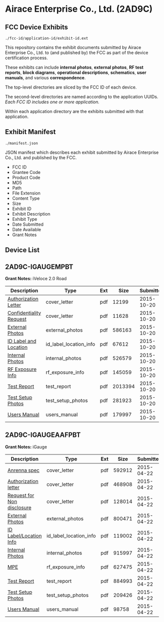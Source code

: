 # Airace Enterprise Co., Ltd. (2AD9C)
## FCC Device Exhibits

```
./fcc-id/application-id/exhibit-id.ext
```

This repository contains the exhibit documents submitted by Airace Enterprise Co., Ltd. to (and published by) the FCC as part of the device certification process.

These exhibits can include **internal photos**, **external photos**, **RF test reports**, **block diagrams**, **operational descriptions**, **schematics**, **user manuals**, and various **correspondence**.

The top-level directories are sliced by the FCC ID of each device.

The second-level directories are named according to the application UUIDs. *Each FCC ID includes one or more application.*

Within each application directory are the exhibits submitted with that application. 

## Exhibit Manifest

```
./manifest.json
```

JSON manifest which describes each exhibit submitted by Airace Enterprise Co., Ltd. and published by the FCC.

- FCC ID
- Grantee Code
- Product Code
- MD5
- Path
- File Extension
- Content Type
- Size
- Exhibit ID
- Exhibit Description
- Exhibit Type
- Date Submitted
- Date Available
- Grant Notes

## Device List
## 2AD9C-IGAUGEMPBT
**Grant Notes:** iVeloce 2.0 Road

| Description | Type | Ext | Size | Submitted | Available |
| ----------- | ---- | --- | ---- | --------- | --------- |
| [Authorization Letter](2AD9C-IGAUGEMPBT/923a4c6f70dae50d409c2af55af0573d/2787510.pdf) | cover_letter | pdf | 12199 | 2015-10-20 | 2015-10-20 |
| [Confidentiality Request](2AD9C-IGAUGEMPBT/923a4c6f70dae50d409c2af55af0573d/2787511.pdf) | cover_letter | pdf | 11628 | 2015-10-20 | 2015-10-20 |
| [External Photos](2AD9C-IGAUGEMPBT/923a4c6f70dae50d409c2af55af0573d/2787513.pdf) | external_photos | pdf | 586163 | 2015-10-20 | 2015-10-20 |
| [ID Label and Location](2AD9C-IGAUGEMPBT/923a4c6f70dae50d409c2af55af0573d/2787514.pdf) | id_label_location_info | pdf | 67612 | 2015-10-20 | 2015-10-20 |
| [Internal Photos](2AD9C-IGAUGEMPBT/923a4c6f70dae50d409c2af55af0573d/2787515.pdf) | internal_photos | pdf | 526579 | 2015-10-20 | 2015-10-20 |
| [RF Exposure Info](2AD9C-IGAUGEMPBT/923a4c6f70dae50d409c2af55af0573d/2787518.pdf) | rf_exposure_info | pdf | 145059 | 2015-10-20 | 2015-10-20 |
| [Test Report](2AD9C-IGAUGEMPBT/923a4c6f70dae50d409c2af55af0573d/2787520.pdf) | test_report | pdf | 2013394 | 2015-10-20 | 2015-10-20 |
| [Test Setup Photos](2AD9C-IGAUGEMPBT/923a4c6f70dae50d409c2af55af0573d/2787521.pdf) | test_setup_photos | pdf | 281923 | 2015-10-20 | 2015-10-20 |
| [Users Manual](2AD9C-IGAUGEMPBT/923a4c6f70dae50d409c2af55af0573d/2787522.pdf) | users_manual | pdf | 179997 | 2015-10-20 | 2015-10-20 |
## 2AD9C-IGAUGEAAFPBT
**Grant Notes:** iGauge

| Description | Type | Ext | Size | Submitted | Available |
| ----------- | ---- | --- | ---- | --------- | --------- |
| [Anrenna spec](2AD9C-IGAUGEAAFPBT/6baf524730473724c24fadf8bd82c4d6/2592673.pdf) | cover_letter | pdf | 592912 | 2015-04-22 | 2015-04-22 |
| [Authorization letter](2AD9C-IGAUGEAAFPBT/6baf524730473724c24fadf8bd82c4d6/2592681.pdf) | cover_letter | pdf | 468908 | 2015-04-22 | 2015-04-22 |
| [Request for Non disclosure](2AD9C-IGAUGEAAFPBT/6baf524730473724c24fadf8bd82c4d6/2592682.pdf) | cover_letter | pdf | 128014 | 2015-04-22 | 2015-04-22 |
| [External Photos](2AD9C-IGAUGEAAFPBT/6baf524730473724c24fadf8bd82c4d6/2592676.pdf) | external_photos | pdf | 800471 | 2015-04-22 | 2015-04-22 |
| [ID Label/Location Info](2AD9C-IGAUGEAAFPBT/6baf524730473724c24fadf8bd82c4d6/2592674.pdf) | id_label_location_info | pdf | 119002 | 2015-04-22 | 2015-04-22 |
| [Internal Photos](2AD9C-IGAUGEAAFPBT/6baf524730473724c24fadf8bd82c4d6/2592675.pdf) | internal_photos | pdf | 915997 | 2015-04-22 | 2015-04-22 |
| [MPE](2AD9C-IGAUGEAAFPBT/6baf524730473724c24fadf8bd82c4d6/2592680.pdf) | rf_exposure_info | pdf | 627475 | 2015-04-22 | 2015-04-22 |
| [Test Report](2AD9C-IGAUGEAAFPBT/6baf524730473724c24fadf8bd82c4d6/2592679.pdf) | test_report | pdf | 884993 | 2015-04-22 | 2015-04-22 |
| [Test Setup Photos](2AD9C-IGAUGEAAFPBT/6baf524730473724c24fadf8bd82c4d6/2592677.pdf) | test_setup_photos | pdf | 209426 | 2015-04-22 | 2015-04-22 |
| [Users Manual](2AD9C-IGAUGEAAFPBT/6baf524730473724c24fadf8bd82c4d6/2556621.pdf) | users_manual | pdf | 98758 | 2015-04-22 | 2015-04-22 |
